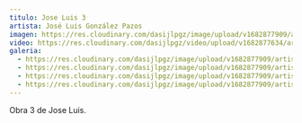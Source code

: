 ```yaml
---
titulo: Jose Luis 3
artista: José Luis González Pazos
imagen: https://res.cloudinary.com/dasijlpgz/image/upload/v1682877909/artistas/Jos%C3%A9%20Luis%20Gonz%C3%A1lez%20Pazos/Obra%203/P1050591_3.jpg
video: https://res.cloudinary.com/dasijlpgz/video/upload/v1682877634/artistas/Jos%C3%A9%20Luis%20Gonz%C3%A1lez%20Pazos/Obra%203/VE_Project_1-1.mp4
galeria:
  - https://res.cloudinary.com/dasijlpgz/image/upload/v1682877909/artistas/Jos%C3%A9%20Luis%20Gonz%C3%A1lez%20Pazos/Obra%203/P1050591_3.jpg
  - https://res.cloudinary.com/dasijlpgz/image/upload/v1682877909/artistas/Jos%C3%A9%20Luis%20Gonz%C3%A1lez%20Pazos/Obra%203/P1050594_3.jpg
  - https://res.cloudinary.com/dasijlpgz/image/upload/v1682877909/artistas/Jos%C3%A9%20Luis%20Gonz%C3%A1lez%20Pazos/Obra%203/P1050590_2.jpg
  - https://res.cloudinary.com/dasijlpgz/image/upload/v1682877909/artistas/Jos%C3%A9%20Luis%20Gonz%C3%A1lez%20Pazos/Obra%203/P1050592_3.jpg
---
```

O﻿bra 3 de Jose Luis.